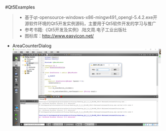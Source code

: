 #Qt5Examples

>* 基于qt-opensource-windows-x86-mingw491_opengl-5.4.2.exe开源软件环境的Qt5开发实例源码，主要用于Qt5软件开发的学习与推广
>* 参考书籍:《Qt5开发及实例》.陆文周.电子工业出版社
>* 图标库：http://www.easyicon.net/

* AreaCounterDialog
![AreaCounterDialog](Dialog\AreaCounter.bmp)